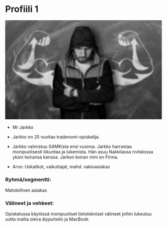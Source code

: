 # Profiili 1


![](images/asiakas-profiili-1.jpg)

  * Mr Jarkko
  * Jarkko on 25 vuotias tradenomi-opiskelija.
  * Jarkko valmistuu SAMKista ensi vuonna.
Jarkko harrastaa monipuolisesti liikuntaa ja lukemista.
Hän asuu Nakkilassa rivitalossa yksin koiransa kanssa.
Jarkon koiran nimi on Firma.

  * Arvo: Uskalikot, vaikuttajat, mahd. vakioasiakas


### Ryhmä/segmentti:

Mahdollinen asiakas

### Välineet ja vehkeet:

Opiskelussa käytössä monipuoliset tietotekniset välineet joihin lukeutuu uutta mallia oleva älypuhelin ja MacBook.
